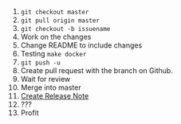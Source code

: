 1. `git checkout master`
2. `git pull origin master`
3. `git checkout -b issuename`
4. Work on the changes
5. Change README to include changes
6. Testing `make docker`
7. `git push -u`
8. Create pull request with the branch on Github.
9. Wait for review
10. Merge into master
11. [Create Release Note](https://opszero.typeform.com/to/JMnLYH)
12. ???
13. Profit
